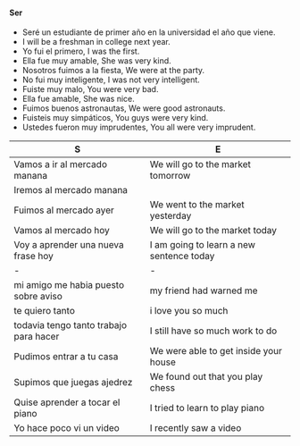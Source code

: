 
#### Ser

- Seré un estudiante de primer año en la universidad el año que viene.
- I will be a freshman in college next year.
- Yo fui el primero, I was the first.
- Ella fue muy amable, She was very kind.
- Nosotros fuimos a la fiesta, We were at the party.
- No fui muy inteligente, I was not very intelligent.
- Fuiste muy malo, You were very bad.
- Ella fue amable, She was nice.
- Fuimos buenos astronautas, We were good astronauts.
- Fuisteis muy simpáticos, You guys were very kind.
- Ustedes fueron muy imprudentes, You all were very imprudent.



| S | E |
| - | - |
| Vamos a ir al mercado manana | We will go to the market tomorrow |
| Iremos al mercado manana |
| Fuimos al mercado ayer | We went to the market yesterday |
| Vamos al mercado hoy | We will go to the market today |
| Voy a aprender una nueva frase hoy | I am going to learn a new sentence today |
| - | - |
| mi amigo me habia puesto sobre aviso | my friend had warned me |
| te quiero tanto | i love you so much |
| todavia tengo tanto trabajo para hacer | I still have so much work to do |
|Pudimos entrar a tu casa | We were able to get inside your house |
|Supimos que juegas ajedrez | We found out that you play chess |
|Quise aprender a tocar el piano | I tried to learn to play piano |
| Yo hace poco vi un video | I recently saw a video |

